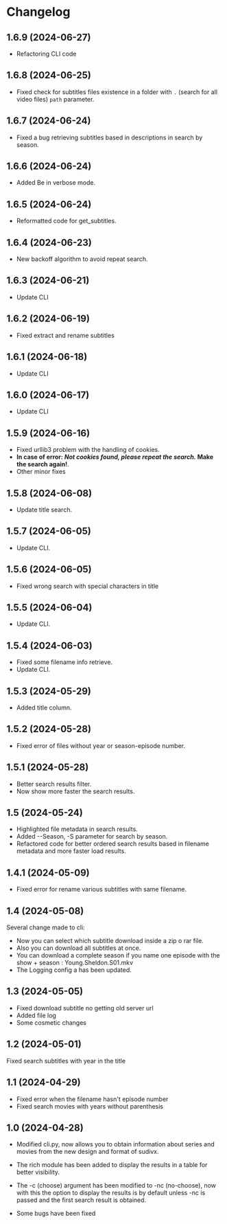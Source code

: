 Changelog
=========

1.6.9 (2024-06-27)
------------------
- Refactoring CLI code

1.6.8 (2024-06-25)
------------------
- Fixed check for subtitles files existence in a folder with ```.``` (search for all video files) ```path``` parameter.

1.6.7 (2024-06-24)
------------------
- Fixed a bug retrieving subtitles based in descriptions in search by season.

1.6.6 (2024-06-24)
------------------
- Added Be in verbose mode.

1.6.5 (2024-06-24)
------------------
- Reformatted code for get_subtitles.

1.6.4 (2024-06-23)
------------------
- New backoff algorithm to avoid repeat search.

1.6.3 (2024-06-21)
------------------
- Update CLI

1.6.2 (2024-06-19)
------------------
- Fixed extract and rename subtitles

1.6.1 (2024-06-18)
------------------
- Update CLI

1.6.0 (2024-06-17)
------------------
- Update CLI

1.5.9 (2024-06-16)
---------------
- Fixed urllib3 problem with the handling of cookies.
- **In case of error: _Not cookies found, please repeat the search._  Make the search again!**.
- Other minor fixes

1.5.8 (2024-06-08)
---------------
- Update title search.

1.5.7 (2024-06-05)
---------------
- Update CLI.

1.5.6 (2024-06-05)
---------------
- Fixed wrong search with special characters in title

1.5.5 (2024-06-04)
---------------
- Update CLI.

1.5.4 (2024-06-03)
---------------
- Fixed some filename info retrieve.
- Update CLI.

1.5.3 (2024-05-29)
---------------
- Added title column.

1.5.2 (2024-05-28)
---------------
- Fixed error of files  without year or season-episode number.

1.5.1 (2024-05-28)
---------------
- Better search results filter.
- Now show more faster the search results.

1.5 (2024-05-24)
---------------

- Highlighted file metadata in search results.
- Added --Season, -S parameter for search by season.
- Refactored code for better ordered search results based in filename metadata and more faster load results.

1.4.1 (2024-05-09)
---------------
- Fixed error for rename various subtitles with same filename.

1.4 (2024-05-08)
---------------
Several change made to cli:
- Now you can select which subtitle download inside a zip o rar file.
- Also you can download all subtitles at once.
- You can download a complete season if you name one episode with the show + season : Young.Sheldon.S01.mkv
- The Logging config a has been updated.

1.3 (2024-05-05)
---------------
- Fixed download subtitle no getting old server url
- Added file log
- Some cosmetic changes

1.2 (2024-05-01)
---------------
Fixed search subtitles with year in the title

1.1 (2024-04-29)
---------------
- Fixed error when the filename hasn't episode number
- Fixed search movies with years without parenthesis

1.0 (2024-04-28)
---------------
- Modified cli.py, now allows you to obtain information about series and movies from the new design and format of sudivx.

- The rich module has been added to display the results in a table for better visibility.

- The -c (choose) argument has been modified to -nc (no-choose), now with this the option to display the results is by default unless -nc is passed and the first search result is obtained.
- Some bugs have been fixed


